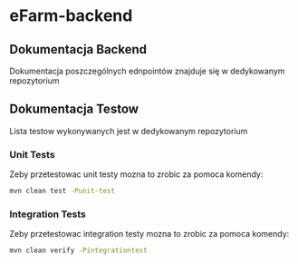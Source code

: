 # eFarm-backend

## Dokumentacja Backend

Dokumentacja poszczególnych ednpointów znajduje się w dedykowanym repozytorium

## Dokumentacja Testow
Lista testow wykonywanych jest w dedykowanym repozytorium

### Unit Tests

Zeby przetestowac unit testy mozna to zrobic za pomoca komendy:
```sh
mvn clean test -Punit-test
```

### Integration Tests

Zeby przetestowac integration testy mozna to zrobic za pomoca komendy:
```sh
mvn clean verify -Pintegrationtest
```
